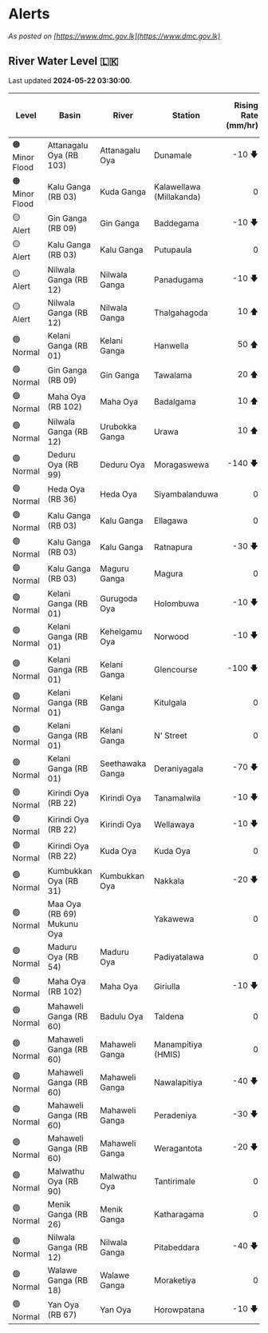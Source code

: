 # Alerts

*As posted on [https://www.dmc.gov.lk](https://www.dmc.gov.lk)*

## River Water Level :sri_lanka:

Last updated **2024-05-22 03:30:00**.

| Level | Basin | River | Station | Rising Rate (mm/hr) | Level (m) | Alert Level (m) | Time to Alert (hrs) |
|---|---|---|---|--: |--:|--:|--:|
| 🟠 Minor Flood | Attanagalu Oya (RB 103) | Attanagalu Oya | Dunamale | -10 🡇 | 4.6 | 3.3 | 🟡 |
| 🟠 Minor Flood | Kalu Ganga (RB 03) | Kuda Ganga | Kalawellawa (Millakanda) | 0  | 7.6 | 5.0 | 🟡 |
| 🟡 Alert | Gin Ganga (RB 09) | Gin Ganga | Baddegama | -10 🡇 | 4.0 | 3.5 | 🟡 |
| 🟡 Alert | Kalu Ganga (RB 03) | Kalu Ganga | Putupaula | 0  | 3.1 | 3.0 | 🟡 |
| 🟡 Alert | Nilwala Ganga (RB 12) | Nilwala Ganga | Panadugama | -10 🡇 | 5.2 | 5.0 | 🟡 |
| 🟡 Alert | Nilwala Ganga (RB 12) | Nilwala Ganga | Thalgahagoda | 10 🡅 | 1.5 | 1.4 | 🟡 |
| 🟢 Normal | Kelani Ganga (RB 01) | Kelani Ganga | Hanwella | 50 🡅 | 5.5 | 7.0 | 30.4 ⏳ |
| 🟢 Normal | Gin Ganga (RB 09) | Gin Ganga | Tawalama | 20 🡅 | 2.7 | 4.0 | 64.5 ⏳ |
| 🟢 Normal | Maha Oya (RB 102) | Maha Oya | Badalgama | 10 🡅 | 3.6 | 5.0 | 136.0 ⏳ |
| 🟢 Normal | Nilwala Ganga (RB 12) | Urubokka Ganga | Urawa | 10 🡅 | 0.9 | 2.5 | 162.0 ⏳ |
| 🟢 Normal | Deduru Oya (RB 99) | Deduru Oya | Moragaswewa | -140 🡇 | 3.2 | 4.8 | 🟢 |
| 🟢 Normal | Heda Oya (RB 36) | Heda Oya | Siyambalanduwa | 0  | 0.6 | 4.5 | 🟢 |
| 🟢 Normal | Kalu Ganga (RB 03) | Kalu Ganga | Ellagawa | 0  | 8.4 | 10.0 | 🟢 |
| 🟢 Normal | Kalu Ganga (RB 03) | Kalu Ganga | Ratnapura | -30 🡇 | 4.4 | 5.2 | 🟢 |
| 🟢 Normal | Kalu Ganga (RB 03) | Maguru Ganga | Magura | 0  | 0.0 | 4.0 | 🟢 |
| 🟢 Normal | Kelani Ganga (RB 01) | Gurugoda Oya | Holombuwa | -10 🡇 | 1.5 | 3.0 | 🟢 |
| 🟢 Normal | Kelani Ganga (RB 01) | Kehelgamu Oya | Norwood | -10 🡇 | 0.9 | 1.5 | 🟢 |
| 🟢 Normal | Kelani Ganga (RB 01) | Kelani Ganga | Glencourse | -100 🡇 | 12.6 | 15.0 | 🟢 |
| 🟢 Normal | Kelani Ganga (RB 01) | Kelani Ganga | Kitulgala | 0  | 1.6 | 3.0 | 🟢 |
| 🟢 Normal | Kelani Ganga (RB 01) | Kelani Ganga | N' Street | 0  | 0.9 | 1.2 | 🟢 |
| 🟢 Normal | Kelani Ganga (RB 01) | Seethawaka Ganga | Deraniyagala | -70 🡇 | 1.2 | 4.8 | 🟢 |
| 🟢 Normal | Kirindi Oya (RB 22) | Kirindi Oya | Tanamalwila | -10 🡇 | 0.6 | 4.0 | 🟢 |
| 🟢 Normal | Kirindi Oya (RB 22) | Kirindi Oya | Wellawaya | -10 🡇 | 0.8 | 4.4 | 🟢 |
| 🟢 Normal | Kirindi Oya (RB 22) | Kuda Oya | Kuda Oya | 0  | 1.3 | 6.9 | 🟢 |
| 🟢 Normal | Kumbukkan Oya (RB 31) | Kumbukkan Oya | Nakkala | -20 🡇 | 0.9 | 5.0 | 🟢 |
| 🟢 Normal | Maa Oya (RB 69) Mukunu Oya |  | Yakawewa | 0  | 0.6 | 4.0 | 🟢 |
| 🟢 Normal | Maduru Oya (RB 54) | Maduru Oya | Padiyatalawa | 0  | 0.5 | 4.0 | 🟢 |
| 🟢 Normal | Maha Oya (RB 102) | Maha Oya | Giriulla | -10 🡇 | 2.6 | 5.5 | 🟢 |
| 🟢 Normal | Mahaweli Ganga (RB 60) | Badulu Oya | Taldena | 0  | 0.5 | 3.0 | 🟢 |
| 🟢 Normal | Mahaweli Ganga (RB 60) | Mahaweli Ganga | Manampitiya (HMIS) | 0  | 0.5 | 3.0 | 🟢 |
| 🟢 Normal | Mahaweli Ganga (RB 60) | Mahaweli Ganga | Nawalapitiya | -40 🡇 | 1.5 | 3.5 | 🟢 |
| 🟢 Normal | Mahaweli Ganga (RB 60) | Mahaweli Ganga | Peradeniya | -30 🡇 | 2.1 | 5.0 | 🟢 |
| 🟢 Normal | Mahaweli Ganga (RB 60) | Mahaweli Ganga | Weragantota | -20 🡇 | -2.4 | 5.0 | 🟢 |
| 🟢 Normal | Malwathu Oya (RB 90) | Malwathu Oya | Tantirimale | 0  | 1.7 | 5.0 | 🟢 |
| 🟢 Normal | Menik Ganga (RB 26) | Menik Ganga | Katharagama | 0  | -0.1 | 4.0 | 🟢 |
| 🟢 Normal | Nilwala Ganga (RB 12) | Nilwala Ganga | Pitabeddara | -40 🡇 | 1.5 | 4.0 | 🟢 |
| 🟢 Normal | Walawe Ganga (RB 18) | Walawe Ganga | Moraketiya | 0  | 1.3 | 3.0 | 🟢 |
| 🟢 Normal | Yan Oya (RB 67) | Yan Oya | Horowpatana | -10 🡇 | 2.0 | 6.0 | 🟢 |
